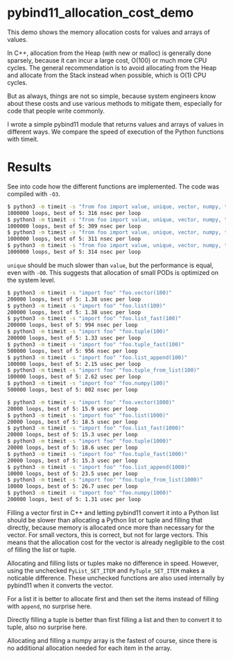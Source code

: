 # pybind11_allocation_cost_demo

This demo shows the memory allocation costs for values and arrays of values.

In C++, allocation from the Heap (with new or malloc) is generally done sparsely, because it can incur a large cost, O(100) or much more CPU cycles. The general recommendation is to avoid allocating from the Heap and allocate from the Stack instead when possible, which is O(1) CPU cycles.

But as always, things are not so simple, because system engineers know about these costs and use various methods to mitigate them, especially for code that people write commonly.

I wrote a simple pybind11 module that returns values and arrays of values in different ways. We compare the speed of execution of the Python functions with timeit.

# Results

See into code how the different functions are implemented. The code was compiled with `-O3`.

```sh
$ python3 -m timeit -s "from foo import value, unique, vector, numpy, tuple, tuple_from_list" "value(0)"
1000000 loops, best of 5: 316 nsec per loop
$ python3 -m timeit -s "from foo import value, unique, vector, numpy, tuple, tuple_from_list" "value(1)"
1000000 loops, best of 5: 309 nsec per loop
$ python3 -m timeit -s "from foo import value, unique, vector, numpy, tuple, tuple_from_list" "unique(1)"
1000000 loops, best of 5: 311 nsec per loop
$ python3 -m timeit -s "from foo import value, unique, vector, numpy, tuple, tuple_from_list" "unique(0)"
1000000 loops, best of 5: 314 nsec per loop
```

`unique` should be much slower than `value`, but the performance is equal, even with `-O0`. This suggests that allocation of small PODs is optimized on the system level.

```sh
$ python3 -m timeit -s "import foo" "foo.vector(100)"
200000 loops, best of 5: 1.38 usec per loop
$ python3 -m timeit -s "import foo" "foo.list(100)"
200000 loops, best of 5: 1.38 usec per loop
$ python3 -m timeit -s "import foo" "foo.list_fast(100)"
200000 loops, best of 5: 994 nsec per loop
$ python3 -m timeit -s "import foo" "foo.tuple(100)"
200000 loops, best of 5: 1.33 usec per loop
$ python3 -m timeit -s "import foo" "foo.tuple_fast(100)"
500000 loops, best of 5: 956 nsec per loop
$ python3 -m timeit -s "import foo" "foo.list_append(100)"
100000 loops, best of 5: 2.15 usec per loop
$ python3 -m timeit -s "import foo" "foo.tuple_from_list(100)"
100000 loops, best of 5: 2.62 usec per loop
$ python3 -m timeit -s "import foo" "foo.numpy(100)"
500000 loops, best of 5: 802 nsec per loop

$ python3 -m timeit -s "import foo" "foo.vector(1000)"
20000 loops, best of 5: 15.9 usec per loop
$ python3 -m timeit -s "import foo" "foo.list(1000)"
20000 loops, best of 5: 18.5 usec per loop
$ python3 -m timeit -s "import foo" "foo.list_fast(1000)"
20000 loops, best of 5: 15.3 usec per loop
$ python3 -m timeit -s "import foo" "foo.tuple(1000)"
20000 loops, best of 5: 18.6 usec per loop
$ python3 -m timeit -s "import foo" "foo.tuple_fast(1000)"
20000 loops, best of 5: 15.3 usec per loop
$ python3 -m timeit -s "import foo" "foo.list_append(1000)"
10000 loops, best of 5: 23.5 usec per loop
$ python3 -m timeit -s "import foo" "foo.tuple_from_list(1000)"
10000 loops, best of 5: 26.7 usec per loop
$ python3 -m timeit -s "import foo" "foo.numpy(1000)"
200000 loops, best of 5: 1.31 usec per loop
```

Filling a vector first in C++ and letting pybind11 convert it into a Python list should be slower than allocating a Python list or tuple and filling that directly, because memory is allocated once more than necessary for the vector. For small vectors, this is correct, but not for large vectors. This means that the allocation cost for the vector is already negligible to the cost of filling the list or tuple. 

Allocating and filling lists or tuples make no difference in speed. However, using the unchecked `PyList_SET_ITEM` and `PyTuple_SET_ITEM` makes a noticable difference. These unchecked functions are also used internally by pybind11 when it converts the vector.

For a list it is better to allocate first and then set the items instead of filling with `append`, no surprise here.

Directly filling a tuple is better than first filling a list and then to convert it to tuple, also no surprise here.

Allocating and filling a numpy array is the fastest of course, since there is no additional allocation needed for each item in the array.